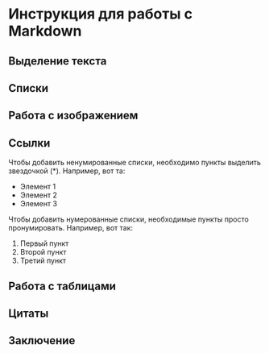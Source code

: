 # Инструкция для работы с Markdown

## Выделение текста

## Списки

## Работа с изображением

## Ссылки

Чтобы добавить ненумированные списки, необходимо пункты выделить звездочкой (*).
Например, вот та:
* Элемент 1
* Элемент 2
* Элемент 3

Чтобы добавить нумерованные списки, необходимые пункты просто пронумировать.
Например, вот так:
1. Первый пункт
2. Второй пункт
3. Третий пункт

## Работа с таблицами

## Цитаты

## Заключение